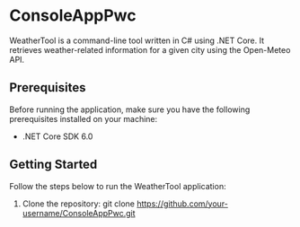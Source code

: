
# ConsoleAppPwc

WeatherTool is a command-line tool written in C# using .NET Core. It retrieves weather-related information for a given city using the Open-Meteo API.

## Prerequisites

Before running the application, make sure you have the following prerequisites installed on your machine:

- .NET Core SDK 6.0 

## Getting Started

Follow the steps below to run the WeatherTool application:

1. Clone the repository:
   git clone https://github.com/your-username/ConsoleAppPwc.git
